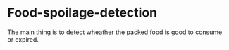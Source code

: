 # Food-spoilage-detection
The main thing is to detect wheather the packed food is good to consume or expired.
